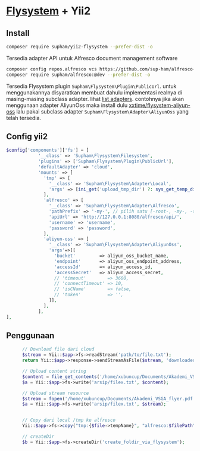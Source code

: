 # [Flysystem](/thephpleague/flysystem) + Yii2

## Install

```bash
composer require supham/yii2-flysystem --prefer-dist -o
```

Tersedia adapter API untuk Alfresco document management software
```bash
composer config repos.alfresco vcs https://github.com/sup-ham/alfresco-api-php-client.git
composer require supham/alfresco:@dev --prefer-dist -o
```

Tersedia Flysystem plugin `Supham\Flysystem\Plugin\PublicUrl`. untuk menggunakannya disyaratkan membuat dahulu implementasi realnya di masing-masing subclass adapter. lihat [list adapters](/thephpleague/flysystem#adapters).
contohnya jika akan menggunaan adapter AliyunOss maka install dulu [xxtime/flysystem-aliyun-oss](/xxtime/flysystem-aliyun-oss) lalu pakai subclass adapter `Supham\Flysystem\Adapter\AliyunOss` yang telah tersedia.

## Config yii2
```php
$config['components']['fs'] = [
            '__class' => 'Supham\Flysystem\Filesystem',
            'plugins' => ['Supham\Flysystem\Plugin\PublicUrl'],
            'defaultAdapter' => 'cloud',
            'mounts' => [
              'tmp' => [
                '__class' => 'Supham\Flysystem\Adapter\Local',
                'args' => [ini_get('upload_tmp_dir') ?: sys_get_temp_dir()],
              ],
              'alfresco' => [
                '__class' => 'Supham\Flysystem\Adapter\Alfresco',
                'pathPrefix' => '-my-', // pilih satu [-root-, -my-, -shared-]
                'apiUrl' => 'http://127.0.0.1:8080/alfresco/api/',
                'username' => 'username',
                'password' => 'password',
              ],
              'aliyun-oss' => [
                '__class' => 'Supham\Flysystem\Adapter\AliyunOss',
                'args'=>[[
                  'bucket'         => aliyun_oss_bucket_name,
                  'endpoint'       => aliyun_oss_endpoint_address,
                  'accessId'       => aliyun_access_id,
                  'accessSecret'   => aliyun_access_secret,
                  // 'timeout'        => 3600,
                  // 'connectTimeout' => 10,
                  // 'isCName'        => false,
                  // 'token'          => '',
                ]],
              ],
            ],
],
```

## Penggunaan
```php
      // Download file dari cloud
      $stream = Yii::$app->fs->readStream('path/to/file.txt');
      return Yii::$app->response->sendStreamAsFile($stream, 'downloaded-file.txt');

      // Upload content string
      $content = file_get_contents('/home/xubuncup/Documents/Akademi_VSGA_flyer.pdf');
      $a = Yii::$app->fs->write('arsip/filex.txt', $content);

      // Upload stream resource
      $stream = fopen('/home/xubuncup/Documents/Akademi_VSGA_flyer.pdf', 'r');
      $a = Yii::$app->fs->write('arsip/filex.txt', $stream);


      // Copy dari local /tmp ke alfresco
      Yii::$app->fs->copy("tmp:{$file->tempName}", "alfresco:$filePath", $config);

      // createDir
      $b = Yii::$app->fs->createDir('create_foldir_via_flysystem');
```
